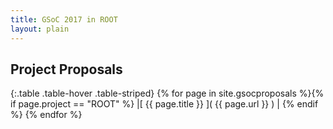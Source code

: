 ```yaml
---
title: GSoC 2017 in ROOT
layout: plain
---
```


## Project Proposals

{:.table .table-hover .table-striped}
{% for page in site.gsocproposals %}{% if page.project == "ROOT" %} |[ {{ page.title }} ]( {{ page.url }} ) | {% endif %}
{% endfor %}